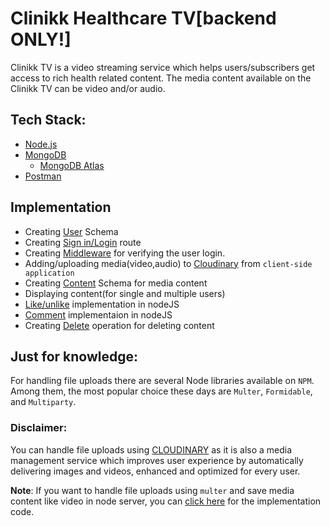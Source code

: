# Clinikk Healthcare TV[backend ONLY!]

Clinikk TV is a video streaming service which helps users/subscribers get access to rich health related content. The media content available on the Clinikk TV can be video and/or audio.

## Tech Stack:

- [Node.js](https://nodejs.org/en/docs/guides/getting-started-guide/)
- [MongoDB](https://www.mongodb.com/what-is-mongodb)
  - [MongoDB Atlas](https://www.mongodb.com/cloud/atlas)
- [Postman](https://learning.postman.com/docs/getting-started/introduction/)

## Implementation

- Creating [User](https://github.com/vanyusuf1/clinikkHealthcareTV/blob/master/models/user.js) Schema
- Creating [Sign in/Login](https://github.com/vanyusuf1/clinikkHealthcareTV/blob/master/routes/auth.js) route
- Creating [Middleware](https://github.com/vanyusuf1/clinikkHealthcareTV/blob/master/middleware/requireLogin.js) for verifying the user login.
- Adding/uploading media(video,audio) to [Cloudinary](https://cloudinary.com/) from `client-side application`
- Creating [Content](https://github.com/vanyusuf1/clinikkHealthcareTV/blob/master/models/content.js) Schema for media content
- Displaying content(for single and multiple users)
- [Like/unlike](https://github.com/vanyusuf1/clinikkHealthcareTV/blob/master/routes/content.js) implementation in nodeJS
- [Comment](https://github.com/vanyusuf1/clinikkHealthcareTV/blob/master/routes/content.js) implementaion in nodeJS
- Creating [Delete](https://github.com/vanyusuf1/clinikkHealthcareTV/blob/master/routes/content.js) operation for deleting content

## Just for knowledge:

For handling file uploads there are several Node libraries available on `NPM`. Among them, the most popular choice these days are `Multer`, `Formidable`, and `Multiparty`.

### Disclaimer:

You can handle file uploads using [CLOUDINARY](https://cloudinary.com/) as it is also a media management service which improves user experience by automatically delivering images and videos, enhanced and optimized for every user.

**Note**: If you want to handle file uploads using `multer` and save media content like video in node server, you can [click here](https://github.com/vanyusuf1/clinikkHealthcareTV/blob/master/routes/video.js) for the implementation code.
